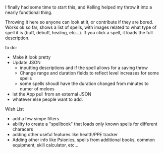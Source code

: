 I finally had some time to start this, and Kelling helped my throw it into a nearly functional thing.

Throwing it here so anyone can look at it, or contribute if they are bored. Works ok so far, shows a list of spells, with images related to what type of spell it is (buff, debuff, healing, etc...). If you click a spell, it loads the full description.

to do:
* Make it look pretty
* Update JSON 
     * inputting descriptions and if the spell allows for a saving throw
     * Change range and duration fields to reflect level increases for some spells
     * some spells shoudl have the duration changed from minutes to numer of melees
* let the App pull from an external JSON
* whatever else people want to add.


Wish List

* add a few simpe filters
* ability to create a "spellbook" that loads only known spells for different characers
* adding other useful features like health/PPE tracker
* Adding other info like Psionics, spells from additional books, common equipment, skill calculator, etc...
